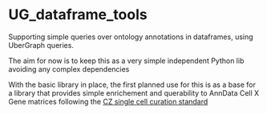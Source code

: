 # UG_dataframe_tools

Supporting simple queries over ontology annotations in dataframes, using UberGraph queries.

The aim for now is to keep this as a very simple independent Python lib avoiding any complex dependencies

With the basic library in place, the first planned use for this is as a base for a library that provides simple enrichement and querability to AnnData Cell X Gene matrices following the [CZ single cell curation standard](https://github.com/chanzuckerberg/single-cell-curation/blob/main/schema/3.0.0/schema.md)
